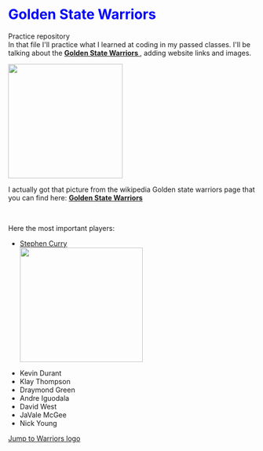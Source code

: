 <html>
  <head>
    <body>
<h1 style="color:blue;"> Golden State Warriors </h1>
<p>
Practice repository
<br>
In that file I'll practice what I learned at coding in my passed classes. I'll be talking about the <strong><a href='https://en.wikipedia.org/wiki/Golden_State_Warriors'> Golden State Warriors </a></strong>, adding website links and images.</p> 
  <p id='logo'><img src= 'https://upload.wikimedia.org/wikipedia/en/thumb/0/01/Golden_State_Warriors_logo.svg/1200px-Golden_State_Warriors_logo.svg.png' 
              width='233' height='233'></img></p>
  <p>I actually got that picture from the wikipedia Golden state warriors page that you can find here:
    <strong><a href='https://en.wikipedia.org/wiki/Golden_State_Warriors.com'> Golden State Warriors </a></strong></p>
<br>
 <p> Here the most important players:
  <ul>
    <li> <a href='https://en.wikipedia.org/wiki/Stephen_Curry'>  Stephen Curry </a></li>
    <img src='https://s-media-cache-ak0.pinimg.com/originals/86/b0/e7/86b0e71658d07ddce0753538b754a4c9.jpg'
         width='250' height='233'></img></p>
    <li>Kevin Durant</li>
    <li>Klay Thompson</li>
    <li>Draymond Green</li>
    <li>Andre Iguodala</li>
    <li>David West</li>
    <li>JaVale McGee</li>
    <li>Nick Young</li>
  </ul>   
<a href='#logo'> Jump to Warriors logo </a>
